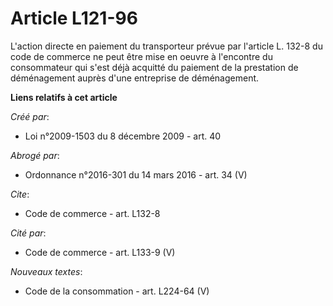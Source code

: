# Article L121-96

L'action directe en paiement du transporteur prévue par l'article L. 132-8 du code de commerce ne peut être mise en oeuvre à
l'encontre du consommateur qui s'est déjà acquitté du paiement de la prestation de déménagement auprès d'une entreprise de
déménagement.

**Liens relatifs à cet article**

_Créé par_:

  - Loi n°2009-1503 du 8 décembre 2009 - art. 40

_Abrogé par_:

  - Ordonnance n°2016-301 du 14 mars 2016 - art. 34 (V)

_Cite_:

  - Code de commerce - art. L132-8

_Cité par_:

  - Code de commerce - art. L133-9 (V)

_Nouveaux textes_:

  - Code de la consommation - art. L224-64 (V)

